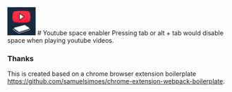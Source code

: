 <img src="src/assets/img/icon-128.png" width="64"/>
# Youtube space enabler
Pressing tab or alt + tab would disable space when playing youtube videos.

### Thanks
This is created based on a chrome browser extension boilerplate
 https://github.com/samuelsimoes/chrome-extension-webpack-boilerplate.

